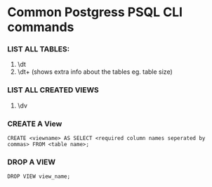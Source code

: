 # Common Postgress PSQL CLI commands

### LIST ALL TABLES:
  1. \dt  
  2. \dt+  (shows extra info about the tables eg. table size)

### LIST ALL CREATED VIEWS
  1. \dv

### CREATE A View
  ``
    CREATE <viewname> AS
    SELECT <required column names seperated by commas>
    FROM <table name>;
  `` 
  
### DROP A VIEW
  ``
    DROP VIEW view_name;
  ``
